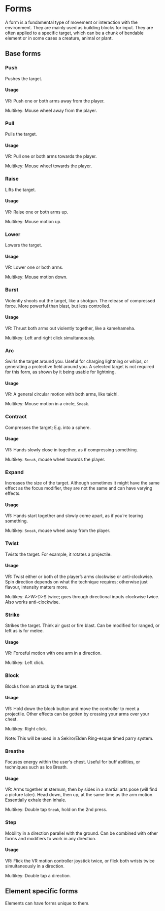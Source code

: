 # Forms

A form is a fundamental type of movement or interaction with the environment.
They are mainly used as building blocks for input.
They are often applied to a specific target,
which can be a chunk of bendable element
or in some cases a creature, animal or plant.

## Base forms

### Push

Pushes the target.

#### Usage
VR: Push one or both arms away from the player.

Multikey: Mouse wheel away from the player.

### Pull

Pulls the target.

#### Usage
VR: Pull one or both arms towards the player.

Multikey: Mouse wheel towards the player.

### Raise
Lifts the target.

#### Usage
VR: Raise one or both arms up.

Multikey: Mouse motion up.

### Lower
Lowers the target.

#### Usage
VR: Lower one or both arms.

Multikey: Mouse motion down.

### Burst

Violently shoots out the target, like a shotgun. The release of compressed force. More powerful than blast, but less controlled.

#### Usage
VR: Thrust both arms out violently together, like a kamehameha.

Multikey: Left and right click simultaneously.

### Arc

Swirls the target around you. Useful for charging lightning or whips, or generating a protective field around you. A selected target is not required for this form, as shown by it being usable for lightning.

#### Usage
VR: A general circular motion with both arms, like taichi.

Multikey: Mouse motion in a circle, `Sneak`.

### Contract

Compresses the target; E.g. into a sphere.

#### Usage
VR: Hands slowly close in together, as if compressing something.

Multikey: `Sneak`, mouse wheel towards the player.

### Expand

Increases the size of the target. Although sometimes it might have the same effect as the focus modifier, they are not the same and can have varying effects.

#### Usage
VR: Hands start together and slowly come apart, as if you’re tearing something.

Multikey: `Sneak`, mouse wheel away from the player.

### Twist

Twists the target. For example, it rotates a projectile.

#### Usage
VR: Twist either or both of the player’s arms clockwise or anti-clockwise. 
Spin direction depends on what the technique requires; otherwise just flavour, 
intensity matters more.

Multikey: A>W>D>S twice; goes through directional inputs clockwise twice. 
Also works anti-clockwise.

### Strike

Strikes the target. Think air gust or fire blast. Can be modified for ranged, or left as is for melee.

#### Usage
VR: Forceful motion with one arm in a direction.

Multikey: Left click.

### Block

Blocks from an attack by the target.

#### Usage
VR: Hold down the block button and move the controller to meet a projectile. 
Other effects can be gotten by crossing your arms over your chest.

Multikey: Right click.

Note: This will be used in a Sekiro/Elden Ring-esque timed parry system.

### Breathe

Focuses energy within the user's chest. Useful for buff abilities, or techniques
such as Ice Breath.

#### Usage
VR: Arms together at sternum, then by sides in a martial arts pose (will find a picture later). 
Head down, then up, at the same time as the arm motion. Essentially exhale then inhale.

Multikey: Double tap `Sneak`, hold on the 2nd press.

### Step
Mobility in a direction parallel with the ground. 
Can be combined with other forms and modifiers to work in any direction.

#### Usage
VR: Flick the VR motion controller joystick twice, or flick both wrists twice simultaneously in a direction.

Multikey: Double tap a direction.

## Element specific forms

Elements can have forms unique to them.
